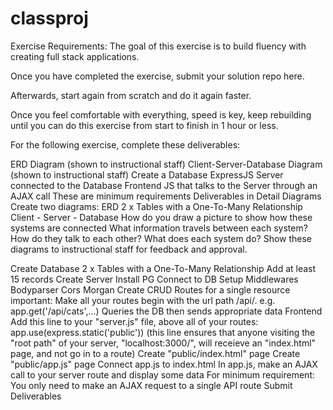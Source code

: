 # classproj

Exercise Requirements:
The goal of this exercise is to build fluency with creating full stack applications.

Once you have completed the exercise, submit your solution repo here.

Afterwards, start again from scratch and do it again faster.

Once you feel comfortable with everything, speed is key, keep rebuilding until you can do this exercise from start to finish in 1 hour or less.

For the following exercise, complete these deliverables:

ERD Diagram (shown to instructional staff)
Client-Server-Database Diagram (shown to instructional staff)
Create a Database
ExpressJS Server connected to the Database
Frontend JS that talks to the Server through an AJAX call These are minimum requirements
Deliverables in Detail
Diagrams
Create two diagrams:
ERD
2 x Tables with a One-To-Many Relationship
Client - Server - Database
How do you draw a picture to show how these systems are connected
What information travels between each system?
How do they talk to each other?
What does each system do?
Show these diagrams to instructional staff for feedback and approval.

Create Database
2 x Tables with a One-To-Many Relationship
Add at least 15 records
Create Server
Install PG
Connect to DB
Setup Middlewares
Bodyparser
Cors
Morgan
Create CRUD Routes for a single resource
important: Make all your routes begin with the url path /api/. e.g. app.get('/api/cats',...)
Queries the DB then sends appropriate data
Frontend
Add this line to your "server.js" file, above all of your routes: app.use(express.static('public')) (this line ensures that anyone visiting the "root path" of your server, "localhost:3000/", will receieve an "index.html" page, and not go in to a route)
Create "public/index.html" page
Create "public/app.js" page
Connect app.js to index.html
In app.js, make an AJAX call to your server route and display some data
For minimum requirement: You only need to make an AJAX request to a single API route
Submit Deliverables
